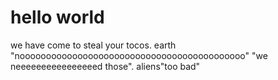 # hello world
we have come to steal your tocos.
earth "nooooooooooooooooooooooooooooooooooooooooooo" "we neeeeeeeeeeeeeeeed those".
aliens"too bad"
